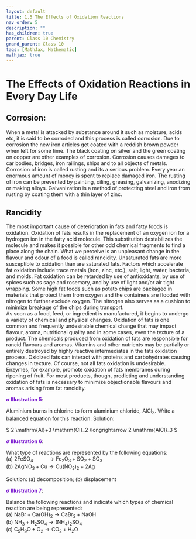 ```yaml
---
layout: default
title: 1.5 The Effects of Oxidation Reactions 
nav_order: 5
description: ""
has_children: true
parent: Class 10 Chemistry
grand_parent: Class 10
tags: [MathJax, Mathematic]
mathjax: true
---
```

# The Effects of Oxidation Reactions in Every Day Life
## Corrosion:
When a metal is attacked by substance around it such as moisture, acids etc, it is said to be corroded and this process is called corrosion. Due to corrosion the new iron articles get coated with a reddish brown powder when left for some time.
The black coating on silver and the green coating on copper are other examples of corrosion. Corrosion causes damages to car bodies, bridges, iron railings, ships and to all objects of metals.
Corrosion of iron is called rusting and its a serious problem. Every year an enormous amount of money is spent to replace damaged iron.
The rusting of iron can be prevented by painting, oiling, greasing, galvanizing, anodizing or making alloys. Galvanization is a method of protecting steel and iron from rusting by coating them with a thin layer of zinc.
## Rancidity
The most important cause of deterioration in fats and fatty foods is oxidation. Oxidation of fats results in the replacement of an oxygen ion for a hydrogen ion in the fatty acid molecule. This substitution destabilizes the molecule and makes it possible for other odd chemical fragments to find a place along the chain. What we perceive is an unpleasant change in the flavour and odour of a food is called rancidity. Unsaturated fats are more susceptible to oxidation than are saturated fats. Factors which accelerate fat oxidation include trace metals (iron, zinc, etc.), salt, light, water, bacteria, and molds. Fat oxidation can be retarded by use of antioxidants, by use of spices such as sage and rosemary, and by use of light and/or air tight wrapping. Some high fat foods such as potato chips are packaged in materials that protect them from oxygen and the containers are flooded with nitrogen to further exclude oxygen. The nitrogen also serves as a cushion to minimize breakage of the chips during transport.  
As soon as a food, feed, or ingredient is manufactured, it begins to undergo a variety of chemical and physical changes. Oxidation of fats is one common and frequently undesirable chemical change that may impact flavour, aroma, nutritional quality and in some cases, even the texture of a product. The chemicals produced from oxidation of fats are responsible for rancid flavours and aromas. Vitamins and other nutrients may be partially or entirely destroyed by highly reactive intermediates in the fats oxidation process. Oxidized fats can interact with proteins and carbohydrates causing changes in texture. Of course, not all fats oxidation is undesirable. Enzymes, for example, promote oxidation of fats membranes during ripening of fruit. For most products, though, predicting and understanding oxidation of fats is necessary to minimize objectionable flavours and aromas arising from fat rancidity.


<font color="#7612ce"><b>$\sigma$ Illustration 5</b></font>:

Aluminium burns in chlorine to form aluminium chloride, $\mathrm{AlCl}_3$. Write a balanced equation for this reaction.
Solution:

$
2 \mathrm{Al}+3 \mathrm{Cl}_2 \longrightarrow 2 \mathrm{AlCl}_3
$

<font color="#7612ce"><b>$\sigma$ Illustration 6</b></font>:

What type of reactions are represented by the following equations:  
(a) $2 \mathrm{FeSO}_4$ $\qquad$ $\rightarrow \mathrm{Fe}_2 \mathrm{O}_3+\mathrm{SO}_2+\mathrm{SO}_3$  
(b) $2 \mathrm{AgNO}_3+\mathrm{Cu} \longrightarrow \mathrm{Cu}\left(\mathrm{NO}_3\right)_2+2 \mathrm{Ag}$  

Solution:
(a) decomposition;
(b) displacement

<font color="#7612ce"><b>$\sigma$ Illustration 7</b></font>:

Balance the following reactions and indicate which types of chemical reaction are being represented:  
(a) $\mathrm{NaBr}+\mathrm{Ca}(\mathrm{OH})_2 \longrightarrow \mathrm{CaBr}_2+\mathrm{NaOH}$  
(b) $\mathrm{NH}_3+\mathrm{H}_2 \mathrm{SO}_4 \longrightarrow\left(\mathrm{NH}_4\right)_2 \mathrm{SO}_4$  
(c) $\mathrm{C}_5 \mathrm{H}_9 \mathrm{O}+\mathrm{O}_2 \longrightarrow \mathrm{CO}_2+\mathrm{H}_2 \mathrm{O}$  